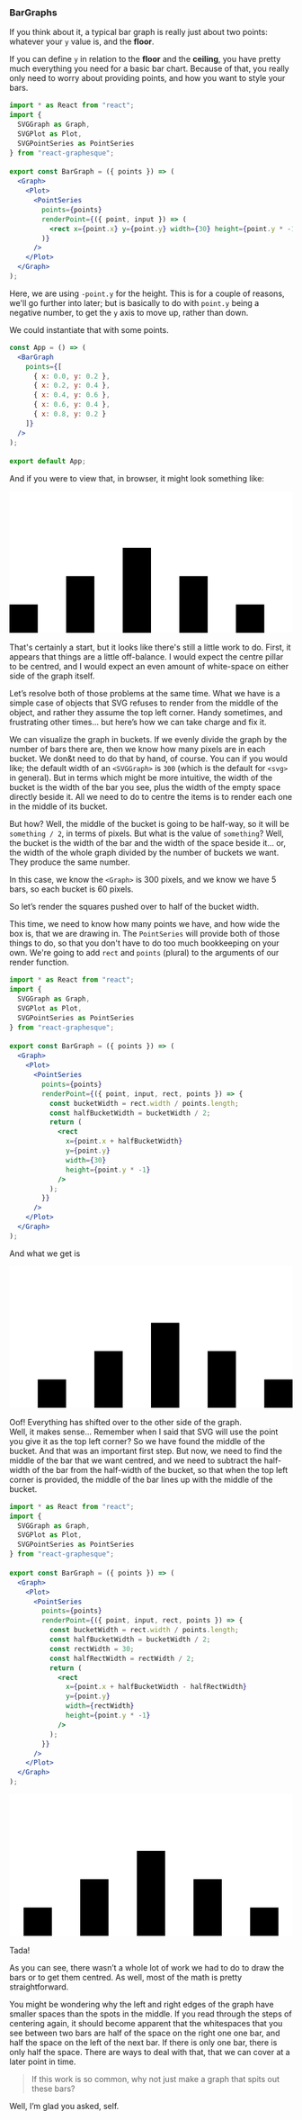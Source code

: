 ### BarGraphs

If you think about it, a typical bar graph is really just about two points: whatever your `y` value is, and the **floor**.

If you can define `y` in relation to the **floor** and the **ceiling**, you have pretty much everything you need for a basic bar chart.
Because of that, you really only need to worry about providing points, and how you want to style your bars.

```jsx
import * as React from "react";
import {
  SVGGraph as Graph,
  SVGPlot as Plot,
  SVGPointSeries as PointSeries
} from "react-graphesque";

export const BarGraph = ({ points }) => (
  <Graph>
    <Plot>
      <PointSeries
        points={points}
        renderPoint={({ point, input }) => (
          <rect x={point.x} y={point.y} width={30} height={point.y * -1} />
        )}
      />
    </Plot>
  </Graph>
);
```

Here, we are using `-point.y` for the height. This is for a couple of reasons, we'll go further into later; but is basically to do with `point.y` being a negative number, to get the `y` axis to move up, rather than down.

We could instantiate that with some points.

```jsx
const App = () => (
  <BarGraph
    points={[
      { x: 0.0, y: 0.2 },
      { x: 0.2, y: 0.4 },
      { x: 0.4, y: 0.6 },
      { x: 0.6, y: 0.4 },
      { x: 0.8, y: 0.2 }
    ]}
  />
);

export default App;
```

And if you were to view that, in browser, it might look something like:

![](./bar-graph-01.svg?sanitize=true)

That's certainly a start, but it looks like there's still a little work to do. First, it appears that things are a little off-balance. I would expect the centre pillar to be centred, and I would expect an even amount of white-space on either side of the graph itself.

Let&rsquo;s resolve both of those problems at the same time. What we have is a simple case of objects that SVG refuses to render from the middle of the object, and rather they assume the top left corner. Handy sometimes, and frustrating other times... but here&rsquo;s how we can take charge and fix it.

We can visualize the graph in buckets. If we evenly divide the graph by the number of bars there are, then we know how many pixels are in each bucket. We don&t need to do that by hand, of course. You can if you would like; the default width of an `<SVGGraph>` is `300` (which is the default for `<svg>` in general).
But in terms which might be more intuitive, the width of the bucket is the width of the bar you see, plus the width of the empty space directly beside it.
All we need to do to centre the items is to render each one in the middle of its bucket.

But how?
Well, the middle of the bucket is going to be half-way, so it will be `something / 2`, in terms of pixels.
But what is the value of `something`? Well, the bucket is the width of the bar and the width of the space beside it... or, the width of the whole graph divided by the number of buckets we want. They produce the same number.

In this case, we know the `<Graph>` is 300 pixels, and we know we have 5 bars, so each bucket is 60 pixels.

So let&rsquo;s render the squares pushed over to half of the bucket width.

This time, we need to know how many points we have, and how wide the box is, that we are drawing in. The `PointSeries` will provide both of those things to do, so that you don't have to do too much bookkeeping on your own. We're going to add `rect` and `points` (plural) to the arguments of our render function.

```jsx
import * as React from "react";
import {
  SVGGraph as Graph,
  SVGPlot as Plot,
  SVGPointSeries as PointSeries
} from "react-graphesque";

export const BarGraph = ({ points }) => (
  <Graph>
    <Plot>
      <PointSeries
        points={points}
        renderPoint={({ point, input, rect, points }) => {
          const bucketWidth = rect.width / points.length;
          const halfBucketWidth = bucketWidth / 2;
          return (
            <rect
              x={point.x + halfBucketWidth}
              y={point.y}
              width={30}
              height={point.y * -1}
            />
          );
        }}
      />
    </Plot>
  </Graph>
);
```

And what we get is

<svg viewBox="0 0 300 150" style="height: auto; width: 100%;"><defs><clipPath id="0.755444228719063"><rect x="0" y="-150" width="300" height="150"></rect></clipPath></defs><rect x="0" y="0" width="300" height="150" fill="white" /><g transform="translate(0, 150)" clip-path="url(#0.755444228719063)"><g transform="translate(0, 0)"><rect x="30" y="-30" width="30" height="30"></rect><rect x="90" y="-60" width="30" height="60"></rect><rect x="150" y="-90" width="30" height="90"></rect><rect x="210" y="-60" width="30" height="60"></rect><rect x="270" y="-30" width="30" height="30"></rect></g></g></svg>

Oof! Everything has shifted over to the other side of the graph.  
Well, it makes sense... Remember when I said that SVG will use the point you give it as the top left corner? So we have found the middle of the bucket. And that was an important first step. But now, we need to find the middle of the bar that we want centred, and we need to subtract the half-width of the bar from the half-width of the bucket, so that when the top left corner is provided, the middle of the bar lines up with the middle of the bucket.

```jsx
import * as React from "react";
import {
  SVGGraph as Graph,
  SVGPlot as Plot,
  SVGPointSeries as PointSeries
} from "react-graphesque";

export const BarGraph = ({ points }) => (
  <Graph>
    <Plot>
      <PointSeries
        points={points}
        renderPoint={({ point, input, rect, points }) => {
          const bucketWidth = rect.width / points.length;
          const halfBucketWidth = bucketWidth / 2;
          const rectWidth = 30;
          const halfRectWidth = rectWidth / 2;
          return (
            <rect
              x={point.x + halfBucketWidth - halfRectWidth}
              y={point.y}
              width={rectWidth}
              height={point.y * -1}
            />
          );
        }}
      />
    </Plot>
  </Graph>
);
```

<svg viewBox="0 0 300 150" style="height: auto; width: 100%;"><defs><clipPath id="0.878118134875828"><rect x="0" y="-150" width="300" height="150"></rect></clipPath></defs><rect x="0" y="0" width="300" height="150" fill="white" /><g transform="translate(0, 150)" clip-path="url(#0.878118134875828)"><g transform="translate(0, 0)"><rect x="15" y="-30" width="30" height="30"></rect><rect x="75" y="-60" width="30" height="60"></rect><rect x="135" y="-90" width="30" height="90"></rect><rect x="195" y="-60" width="30" height="60"></rect><rect x="255" y="-30" width="30" height="30"></rect></g></g></svg>

Tada!

As you can see, there wasn&rsquo;t a whole lot of work we had to do to draw the bars or to get them centred. As well, most of the math is pretty straightforward.

You might be wondering why the left and right edges of the graph have smaller spaces than the spots in the middle. If you read through the steps of centering again, it should become apparent that the whitespaces that you see between two bars are half of the space on the right one one bar, and half the space on the left of the next bar. If there is only one bar, there is only half the space. There are ways to deal with that, that we can cover at a later point in time.

> If this work is so common, why not just make a graph that spits out these bars?

Well, I&rsquo;m glad you asked, self.